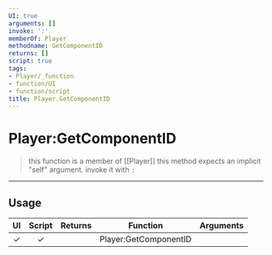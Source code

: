 ```yaml
---
UI: true
arguments: []
invoke: ':'
memberOf: Player
methodname: GetComponentID
returns: []
script: true
tags:
- Player/_function
- function/UI
- function/script
title: Player.GetComponentID
---
```

# Player:GetComponentID
> this function is a member of [[Player]]
> this method expects an implicit "self" argument. invoke it with `:`
-----
## Usage
|  UI | Script | Returns | Function | Arguments |
|:---:|:------:|-------:|:--------:|:---------|
|✓|✓||Player:GetComponentID||
